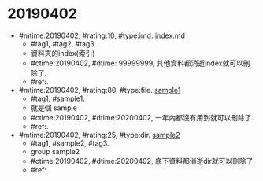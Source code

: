 # 20190402 #
* \#mtime:20190402, \#rating:10, \#type:imd. [index.md](index.md)
  * \#tag1, \#tag2, \#tag3.
  * 資料夾的index(索引) 
  * \#ctime:20190402, \#dtime: 99999999, 其他資料都消逝index就可以刪除了.
  * \#ref:.
* \#mtime:20190402, \#rating:80, \#type:file. [sample1](sample1.txt)
  * \#tag1, \#sample1.
  * 就是個 sample
  * \#ctime:20190402, \#dtime:20200402, 一年內都沒有用到就可以刪除了.
  * \#ref:.
* \#mtime:20190402, \#rating:25, \#type:dir. [sample2](sample2)
  * \#tag1, \#sample2, \#tag3.
  * group sample2
  * \#ctime:20190402, \#dtime:20200402, 底下資料都消逝dir就可以刪除了.
  * \#ref:.